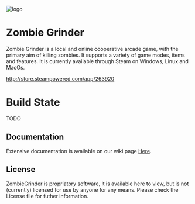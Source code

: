 ![logo](http://twindrills.com/res/main_logo.png)

# Zombie Grinder
Zombie Grinder is a local and online cooperative arcade game, with the primary aim of killing zombies. It supports a variety of game modes, items and features. It is currently available through Steam on Windows, Linux and MacOs.

http://store.steampowered.com/app/263920

# Build State
TODO

## Documentation
Extensive documentation is available on our wiki page <a href="https://github.com/TLeonardUK/ZombieGrinder/wiki">Here</a>.

## License
ZombieGrinder is propriatory software, it is available here to view, but is not (currently) licensed for use by anyone for any means. Please check the License file for futher information.
